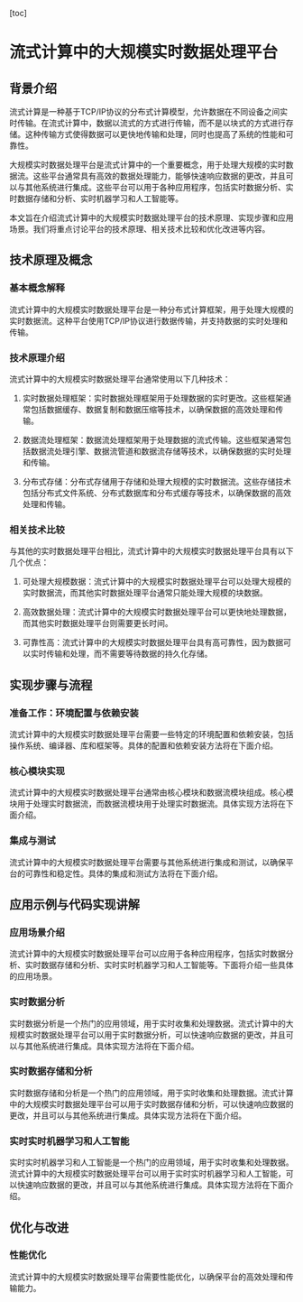 
[toc]                    
                
                
流式计算中的大规模实时数据处理平台
=================

背景介绍
------------

流式计算是一种基于TCP/IP协议的分布式计算模型，允许数据在不同设备之间实时传输。在流式计算中，数据以流式的方式进行传输，而不是以块式的方式进行存储。这种传输方式使得数据可以更快地传输和处理，同时也提高了系统的性能和可靠性。

大规模实时数据处理平台是流式计算中的一个重要概念，用于处理大规模的实时数据流。这些平台通常具有高效的数据处理能力，能够快速响应数据的更改，并且可以与其他系统进行集成。这些平台可以用于各种应用程序，包括实时数据分析、实时数据存储和分析、实时机器学习和人工智能等。

本文旨在介绍流式计算中的大规模实时数据处理平台的技术原理、实现步骤和应用场景。我们将重点讨论平台的技术原理、相关技术比较和优化改进等内容。

技术原理及概念
----------------------

### 基本概念解释

流式计算中的大规模实时数据处理平台是一种分布式计算框架，用于处理大规模的实时数据流。这种平台使用TCP/IP协议进行数据传输，并支持数据的实时处理和传输。

### 技术原理介绍

流式计算中的大规模实时数据处理平台通常使用以下几种技术：

1. 实时数据处理框架：实时数据处理框架用于处理数据的实时更改。这些框架通常包括数据缓存、数据复制和数据压缩等技术，以确保数据的高效处理和传输。

2. 数据流处理框架：数据流处理框架用于处理数据的流式传输。这些框架通常包括数据流处理引擎、数据流管道和数据流存储等技术，以确保数据的实时处理和传输。

3. 分布式存储：分布式存储用于存储和处理大规模的实时数据流。这些存储技术包括分布式文件系统、分布式数据库和分布式缓存等技术，以确保数据的高效处理和传输。

### 相关技术比较

与其他的实时数据处理平台相比，流式计算中的大规模实时数据处理平台具有以下几个优点：

1. 可处理大规模数据：流式计算中的大规模实时数据处理平台可以处理大规模的实时数据流，而其他实时数据处理平台通常只能处理大规模的块数据。

2. 高效数据处理：流式计算中的大规模实时数据处理平台可以更快地处理数据，而其他实时数据处理平台则需要更长时间。

3. 可靠性高：流式计算中的大规模实时数据处理平台具有高可靠性，因为数据可以实时传输和处理，而不需要等待数据的持久化存储。

实现步骤与流程
----------------------

### 准备工作：环境配置与依赖安装

流式计算中的大规模实时数据处理平台需要一些特定的环境配置和依赖安装，包括操作系统、编译器、库和框架等。具体的配置和依赖安装方法将在下面介绍。

### 核心模块实现

流式计算中的大规模实时数据处理平台通常由核心模块和数据流模块组成。核心模块用于处理实时数据流，而数据流模块用于处理实时数据流。具体实现方法将在下面介绍。

### 集成与测试

流式计算中的大规模实时数据处理平台需要与其他系统进行集成和测试，以确保平台的可靠性和稳定性。具体的集成和测试方法将在下面介绍。

应用示例与代码实现讲解
--------------------------------

### 应用场景介绍

流式计算中的大规模实时数据处理平台可以应用于各种应用程序，包括实时数据分析、实时数据存储和分析、实时实时机器学习和人工智能等。下面将介绍一些具体的应用场景。

### 实时数据分析

实时数据分析是一个热门的应用领域，用于实时收集和处理数据。流式计算中的大规模实时数据处理平台可以用于实时数据分析，可以快速响应数据的更改，并且可以与其他系统进行集成。具体实现方法将在下面介绍。

### 实时数据存储和分析

实时数据存储和分析是一个热门的应用领域，用于实时收集和处理数据。流式计算中的大规模实时数据处理平台可以用于实时数据存储和分析，可以快速响应数据的更改，并且可以与其他系统进行集成。具体实现方法将在下面介绍。

### 实时实时机器学习和人工智能

实时实时机器学习和人工智能是一个热门的应用领域，用于实时收集和处理数据。流式计算中的大规模实时数据处理平台可以用于实时实时机器学习和人工智能，可以快速响应数据的更改，并且可以与其他系统进行集成。具体实现方法将在下面介绍。

优化与改进
----------------

### 性能优化

流式计算中的大规模实时数据处理平台需要性能优化，以确保平台的高效处理和传输能力。

